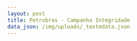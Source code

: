 ```yaml
---
layout: post
title: Petrobras - Campanha Integridade
data_json: /img/uploads/_testedata.json
---
```


